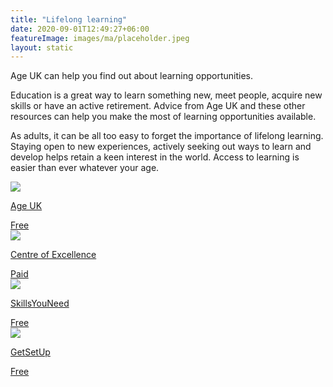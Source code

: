 ```yaml
---
title: "Lifelong learning"
date: 2020-09-01T12:49:27+06:00
featureImage: images/ma/placeholder.jpeg
layout: static
---
```


Age UK can help you find out about learning opportunities.

Education is a great way to learn something new, meet people, acquire new skills or have an active retirement. Advice from Age UK and these other resources can help you make the most of learning opportunities available.

As adults, it can be all too easy to forget the importance of lifelong learning. Staying open to new experiences, actively seeking out ways to learn and develop helps retain a keen interest in the world. Access to learning is easier than ever whatever your age.

<a class="ma-link" href="https://www.ageuk.org.uk/information-advice/work-learning/education-training/"><div class="ma-card ma-card-Learning"><div class="ma-icon"><img src ="/images/Icon-check - learning - opacity.svg"/></div><div class="ma-name"><p>Age UK</p></div><div class="ma-paid-text"><span>Free</span></div></div></a><a class="ma-link" href="https://www.centreofexcellence.com/shop/writing-courses/"><div class="ma-card ma-card-Learning"><div class="ma-icon"><img src ="/images/Icon-pound - learning - opacity.svg"/></div><div class="ma-name"><p>Centre of Excellence</p></div><div class="ma-paid-text"><span>Paid</span></div></div></a><a class="ma-link" href="https://www.skillsyouneed.com/learning-skills.html"><div class="ma-card ma-card-Learning"><div class="ma-icon"><img src ="/images/Icon-check - learning - opacity.svg"/></div><div class="ma-name"><p>SkillsYouNeed</p></div><div class="ma-paid-text"><span>Free</span></div></div></a><a class="ma-link" href="https://www.getsetup.io/"><div class="ma-card ma-card-Learning"><div class="ma-icon"><img src ="/images/Icon-check - learning - opacity.svg"/></div><div class="ma-name"><p>GetSetUp</p></div><div class="ma-paid-text"><span>Free</span></div></div></a>  

<br/><br/>






